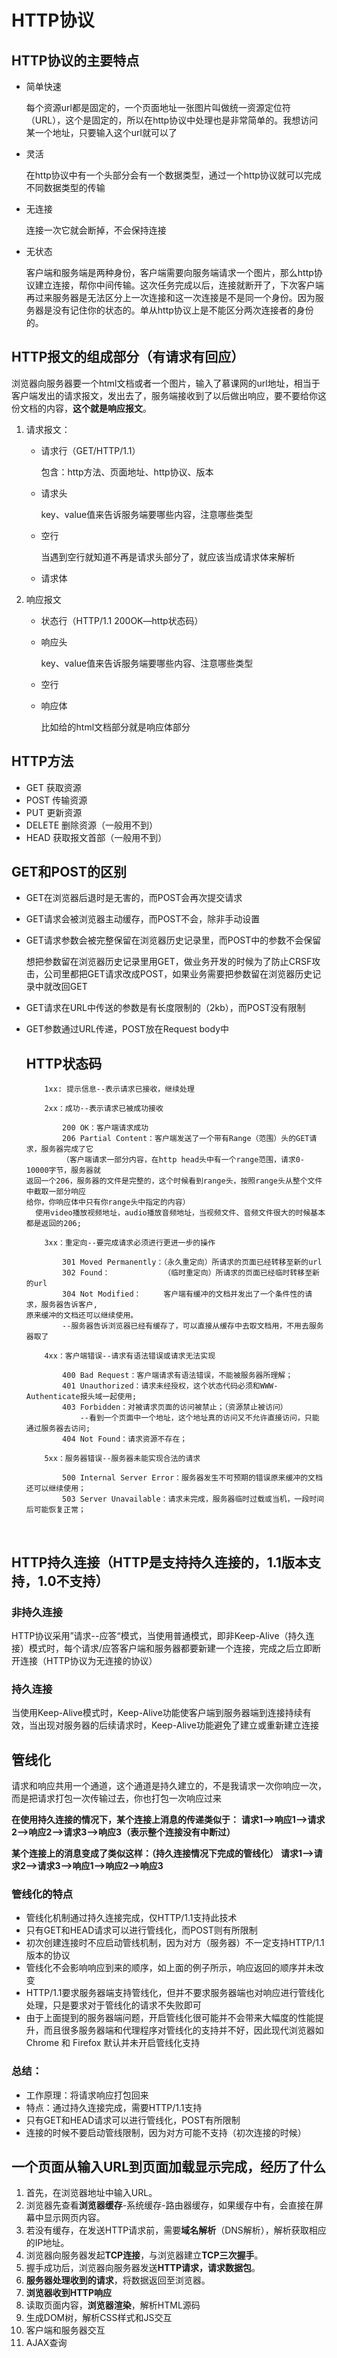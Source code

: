 # HTTP协议

## HTTP协议的主要特点

- 简单快速

  每个资源url都是固定的，一个页面地址一张图片叫做统一资源定位符（URL），这个是固定的，所以在http协议中处理也是非常简单的。我想访问某一个地址，只要输入这个url就可以了

- 灵活

  在http协议中有一个头部分会有一个数据类型，通过一个http协议就可以完成不同数据类型的传输

- 无连接

  连接一次它就会断掉，不会保持连接

- 无状态

  客户端和服务端是两种身份，客户端需要向服务端请求一个图片，那么http协议建立连接，帮你中间传输。这次任务完成以后，连接就断开了，下次客户端再过来服务器是无法区分上一次连接和这一次连接是不是同一个身份。因为服务器是没有记住你的状态的。单从http协议上是不能区分两次连接者的身份的。

## HTTP报文的组成部分（有请求有回应）

浏览器向服务器要一个html文档或者一个图片，输入了慕课网的url地址，相当于客户端发出的请求报文，发出去了，服务端接收到了以后做出响应，要不要给你这份文档的内容，**这个就是响应报文**。

1. 请求报文：

   - 请求行（GET/HTTP/1.1）

     包含：http方法、页面地址、http协议、版本

   - 请求头

     key、value值来告诉服务端要哪些内容，注意哪些类型

   - 空行

     当遇到空行就知道不再是请求头部分了，就应该当成请求体来解析

   - 请求体

2. 响应报文

   - 状态行（HTTP/1.1 200OK—http状态码）

   - 响应头

     key、value值来告诉服务端要哪些内容、注意哪些类型

   - 空行

   - 响应体

     比如给的html文档部分就是响应体部分

## HTTP方法

- GET		获取资源
- POST      传输资源
- PUT        更新资源
- DELETE  删除资源（一般用不到）
- HEAD     获取报文首部（一般用不到）

## GET和POST的区别

- GET在浏览器后退时是无害的，而POST会再次提交请求

- GET请求会被浏览器主动缓存，而POST不会，除非手动设置

- GET请求参数会被完整保留在浏览器历史记录里，而POST中的参数不会保留

  想把参数留在浏览器历史记录里用GET，做业务开发的时候为了防止CRSF攻击，公司里都把GET请求改成POST，如果业务需要把参数留在浏览器历史记录中就改回GET

- GET请求在URL中传送的参数是有长度限制的（2kb），而POST没有限制

- GET参数通过URL传递，POST放在Request body中

  ## **HTTP状态码**

  ```
      1xx: 提示信息--表示请求已接收，继续处理
      
      2xx：成功--表示请求已被成功接收
      
          200 OK：客户端请求成功
          206 Partial Content：客户端发送了一个带有Range（范围）头的GET请求，服务器完成了它
          （客户端请求一部分内容，在http head头中有一个range范围，请求0-10000字节，服务器就
  返回一个206，服务器的文件是完整的，这个时候看到range头，按照range头从整个文件中截取一部分响应
  给你，你响应体中只有你range头中指定的内容）
    使用video播放视频地址，audio播放音频地址，当视频文件、音频文件很大的时候基本都是返回的206;
     
      3xx：重定向--要完成请求必须进行更进一步的操作
      
          301 Moved Permanently：（永久重定向）所请求的页面已经转移至新的url
          302 Found：            （临时重定向）所请求的页面已经临时转移至新的url
          304 Not Modified：     客户端有缓冲的文档并发出了一个条件性的请求，服务器告诉客户,
  原来缓冲的文档还可以继续使用。
          --服务器告诉浏览器已经有缓存了，可以直接从缓存中去取文档用，不用去服务器取了
              
      4xx：客户端错误--请求有语法错误或请求无法实现
      
          400 Bad Request：客户端请求有语法错误，不能被服务器所理解；
          401 Unauthorized：请求未经授权，这个状态代码必须和WWW-Authenticate报头域一起使用;
          403 Forbidden：对被请求页面的访问被禁止；（资源禁止被访问）
              --看到一个页面中一个地址，这个地址真的访问又不允许直接访问，只能通过服务器去访问;
          404 Not Found：请求资源不存在；
      
      5xx：服务器错误--服务器未能实现合法的请求
      
          500 Internal Server Error：服务器发生不可预期的错误原来缓冲的文档还可以继续使用；
          503 Server Unavailable：请求未完成，服务器临时过载或当机，一段时间后可能恢复正常；
  ```

  ​

## HTTP持久连接（HTTP是支持持久连接的，1.1版本支持，1.0不支持）

### 非持久连接

HTTP协议采用”请求--应答“模式，当使用普通模式，即非Keep-Alive（持久连接）模式时，每个请求/应答客户端和服务器都要新建一个连接，完成之后立即断开连接（HTTP协议为无连接的协议）

### 持久连接

当使用Keep-Alive模式时，Keep-Alive功能使客户端到服务器端到连接持续有效，当出现对服务器的后续请求时，Keep-Alive功能避免了建立或重新建立连接

## 管线化

请求和响应共用一个通道，这个通道是持久建立的，不是我请求一次你响应一次，而是把请求打包一次传输过去，你也打包一次响应过来

 **在使用持久连接的情况下，某个连接上消息的传递类似于：**
    **请求1-->响应1-->请求2-->响应2-->请求3-->响应3（表示整个连接没有中断过）**

 **某个连接上的消息变成了类似这样：（持久连接情况下完成的管线化）**
    **请求1-->请求2-->请求3-->响应1-->响应2-->响应3**

### 管线化的特点

- 管线化机制通过持久连接完成，仅HTTP/1.1支持此技术
- 只有GET和HEAD请求可以进行管线化，而POST则有所限制
- 初次创建连接时不应启动管线机制，因为对方（服务器）不一定支持HTTP/1.1版本的协议
- 管线化不会影响响应到来的顺序，如上面的例子所示，响应返回的顺序并未改变
- HTTP/1.1要求服务器端支持管线化，但并不要求服务器端也对响应进行管线化处理，只是要求对于管线化的请求不失败即可
- 由于上面提到的服务器端问题，开启管线化很可能并不会带来大幅度的性能提升，而且很多服务器端和代理程序对管线化的支持并不好，因此现代浏览器如 Chrome 和 Firefox 默认并未开启管线化支持

### 总结：

- 工作原理：将请求响应打包回来
- 特点：通过持久连接完成，需要HTTP/1.1支持
- 只有GET和HEAD请求可以进行管线化，POST有所限制
- 连接的时候不要启动管线限制，因为对方可能不支持（初次连接的时候）

## 一个页面从输入URL到页面加载显示完成，经历了什么

1. 首先，在浏览器地址中输入URL。
2. 浏览器先查看**浏览器缓存**-系统缓存-路由器缓存，如果缓存中有，会直接在屏幕中显示网页内容。
3. 若没有缓存，在发送HTTP请求前，需要**域名解析**（DNS解析），解析获取相应的IP地址。
4. 浏览器向服务器发起**TCP连接**，与浏览器建立**TCP三次握手**。
5. 握手成功后，浏览器向服务器发送**HTTP请求，请求数据包**。
6. **服务器处理收到的请求**，将数据返回至浏览器。
7. **浏览器收到HTTP响应**
8. 读取页面内容，**浏览器渲染**，解析HTML源码
9. 生成DOM树，解析CSS样式和JS交互
10. 客户端和服务器交互
11. AJAX查询